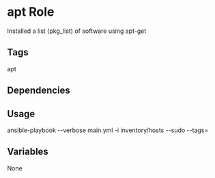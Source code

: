 # apt Role

Installed a list (pkg_list) of software using apt-get

## Tags

apt

## Dependencies

## Usage

ansible-playbook --verbose main.yml -i inventory/hosts --sudo --tags=

## Variables

None
